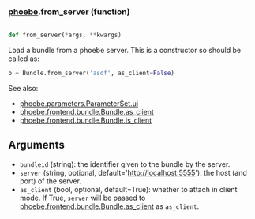 ### [phoebe](phoebe.md).from_server (function)


```py

def from_server(*args, **kwargs)

```



Load a bundle from a phoebe server.  This is a constructor so should be
called as:

```py
b = Bundle.from_server('asdf', as_client=False)
```

See also:
* [phoebe.parameters.ParameterSet.ui](phoebe.parameters.ParameterSet.ui.md)
* [phoebe.frontend.bundle.Bundle.as_client](phoebe.frontend.bundle.Bundle.as_client.md)
* [phoebe.frontend.bundle.Bundle.is_client](phoebe.frontend.bundle.Bundle.is_client.md)

Arguments
----------
* `bundleid` (string): the identifier given to the bundle by the
    server.
* `server` (string, optional, default='<a href="http://localhost:5555">http://localhost:5555</a>'): the
    host (and port) of the server.
* `as_client` (bool, optional, default=True):  whether to attach in
    client mode.  If True, `server` will be passed to
    [phoebe.frontend.bundle.Bundle.as_client](phoebe.frontend.bundle.Bundle.as_client.md) as `as_client`.

